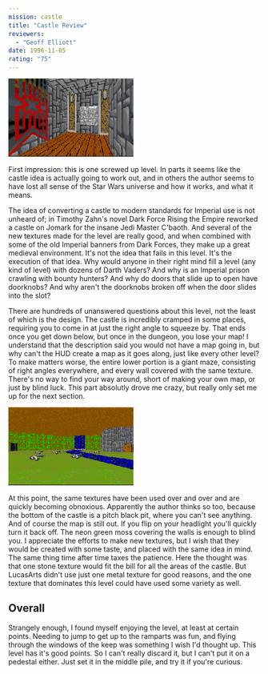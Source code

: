 ```yaml
---
mission: castle
title: "Castle Review"
reviewers: 
  - "Geoff Elliott"
date: 1996-11-05
rating: "75"
---
```


![Castle screenshot 1](./castle1.png "New and old textures find their way into this level with some good results...")

First impression: this is one screwed up level. In parts it seems like the castle idea is actually going to work out, and in others the author seems to have lost all sense of the Star Wars universe and how it works, and what it means.

The idea of converting a castle to modern standards for Imperial use is not unheard of; in Timothy Zahn's novel Dark Force Rising the Empire reworked a castle on Jomark for the insane Jedi Master C'baoth. And several of the new textures made for the level are really good, and when combined with some of the old Imperial banners from Dark Forces, they make up a great medieval environment. It's not the idea that fails in this level. It's the execution of that idea. Why would anyone in their right mind fill a level (any kind of level) with dozens of Darth Vaders? And why is an Imperial prison crawling with bounty hunters? And why do doors that slide up to open have doorknobs? And why aren't the doorknobs broken off when the door slides into the slot?

There are hundreds of unanswered questions about this level, not the least of which is the design. The castle is incredibly cramped in some places, requiring you to come in at just the right angle to squeeze by. That ends once you get down below, but once in the dungeon, you lose your map! I understand that the description said you would not have a map going in, but why can't the HUD create a map as it goes along, just like every other level? To make matters worse, the entire lower portion is a giant maze, consisting of right angles everywhere, and every wall covered with the same texture. There's no way to find your way around, short of making your own map, or just by blind luck. This part absolutly drove me crazy, but really only set me up for the next section.

![Castle screenshot 2](./castle2.png "...and some not so good results.")

At this point, the same textures have been used over and over and are quickly becoming obnoxious. Apparently the author thinks so too, because the bottom of the castle is a pitch black pit, where you can't see anything. And of course the map is still out. If you flip on your headlight you'll quickly turn it back off. The neon green moss covering the walls is enough to blind you. I appreciate the efforts to make new textures, but I wish that they would be created with some taste, and placed with the same idea in mind. The same thing time after time taxes the patience. Here the thought was that one stone texture would fit the bill for all the areas of the castle. But LucasArts didn't use just one metal texture for good reasons, and the one texture that dominates this level could have used some variety as well.

## Overall

Strangely enough, I found myself enjoying the level, at least at certain points. Needing to jump to get up to the ramparts was fun, and flying through the windows of the keep was something I wish I'd thought up. This level has it's good points. So I can't really discard it, but I can't put it on a pedestal either. Just set it in the middle pile, and try it if you're curious.
